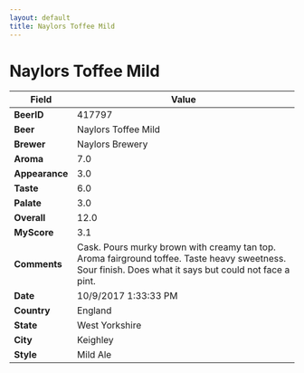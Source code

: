 ```yaml
---
layout: default
title: Naylors Toffee Mild
---
```


# Naylors Toffee Mild

| Field         | Value     |
|---------------|-----------|
| **BeerID** | 417797 |
| **Beer** | Naylors Toffee Mild |
| **Brewer** | Naylors Brewery |
| **Aroma** | 7.0 |
| **Appearance** | 3.0 |
| **Taste** | 6.0 |
| **Palate** | 3.0 |
| **Overall** | 12.0 |
| **MyScore** | 3.1 |
| **Comments** | Cask. Pours murky brown with creamy tan top. Aroma fairground toffee. Taste heavy sweetness. Sour finish. Does what it says but could not face a pint. |
| **Date** | 10/9/2017 1:33:33 PM |
| **Country** | England |
| **State** | West Yorkshire |
| **City** | Keighley |
| **Style** | Mild Ale |
